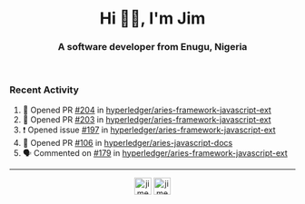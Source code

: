 <h1 align="center">Hi 👋🏾, I'm Jim</h1>
<h3 align="center">A software developer from Enugu, Nigeria</h3>
<br/>
<!-- https://github.com/rahuldkjain/github-profile-readme-generator --!>

<!--  <p align="left"><img src="https://github-readme-stats.vercel.app/api?username=rapaktech&show_icons=true&count_private=true&" alt="rapaktech" /></p> --!>

<!--
Github language stats
<p align="left"><img src="https://github-readme-stats.vercel.app/api/top-langs/?username=rapaktech&layout=compact" alt="rapaktech" /><p>
-->

<!-- Codestats language stats -->
<!-- <p align="left"><img src="https://codestats-readme.vercel.app/api/top-langs/?username=rapaktech&layout=compact&language_count=12" alt="rapaktech" /><p>    --!>
  
<h3>Recent Activity</h3>

<!--START_SECTION:activity-->
1. 💪 Opened PR [#204](https://github.com/hyperledger/aries-framework-javascript-ext/pull/204) in [hyperledger/aries-framework-javascript-ext](https://github.com/hyperledger/aries-framework-javascript-ext)
2. 💪 Opened PR [#203](https://github.com/hyperledger/aries-framework-javascript-ext/pull/203) in [hyperledger/aries-framework-javascript-ext](https://github.com/hyperledger/aries-framework-javascript-ext)
3. ❗️ Opened issue [#197](https://github.com/hyperledger/aries-framework-javascript-ext/issues/197) in [hyperledger/aries-framework-javascript-ext](https://github.com/hyperledger/aries-framework-javascript-ext)
4. 💪 Opened PR [#106](https://github.com/hyperledger/aries-javascript-docs/pull/106) in [hyperledger/aries-javascript-docs](https://github.com/hyperledger/aries-javascript-docs)
5. 🗣 Commented on [#179](https://github.com/hyperledger/aries-framework-javascript-ext/issues/179) in [hyperledger/aries-framework-javascript-ext](https://github.com/hyperledger/aries-framework-javascript-ext)
<!--END_SECTION:activity-->

---

<p align="center">
<a href="https://twitter.com/jimezesinachi" target="blank"><img align="center" src="https://cdn.jsdelivr.net/npm/simple-icons@3.0.1/icons/twitter.svg" alt="jimezesinachi" height="30" width="30" /></a>
<a href="https://linkedin.com/in/jimezesinachi" target="blank"><img align="center" src="https://cdn.jsdelivr.net/npm/simple-icons@3.0.1/icons/linkedin.svg" alt="jimezesinachi" height="30" width="30" /></a>
</p>
